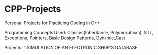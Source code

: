 # CPP-Projects
Personal Projects for Practicing Coding in C++ 

Programming Concepts Used: Classes(Inheritance, Polymorphism), STL, Exceptions, Pointers, Basic Design Patterns, Dynamic_Cast

Projects:
1.SIMULATION OF AN ELECTRONIC SHOP'S DATABASE
